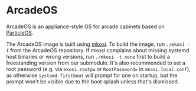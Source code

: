 # ArcadeOS

ArcadeOS is an appliance-style OS for arcade cabinets based on
[ParticleOS](https://github.com/systemd/particleos).

The ArcadeOS image is built using [mkosi](https://github.com/systemd/mkosi). To
build the image, run `./mkosi -f` from the ArcadeOS repository. If mkosi
complains about missing systemd host binaries or wrong versions, run
`./mkosi -t none` first to build a freestanding version from our submodule.
It's also recommended to set a root password (e.g. via `mkosi.rootpw` or
`RootPassword=` in `mkosi.local.conf`), as otherwise `systemd-firstboot` will
prompt for one on startup, but the prompt won't be visible due to the boot
splash unless that's dismissed.

